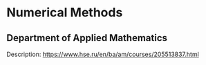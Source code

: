 # Numerical Methods
## Department of Applied Mathematics

Description: https://www.hse.ru/en/ba/am/courses/205513837.html
